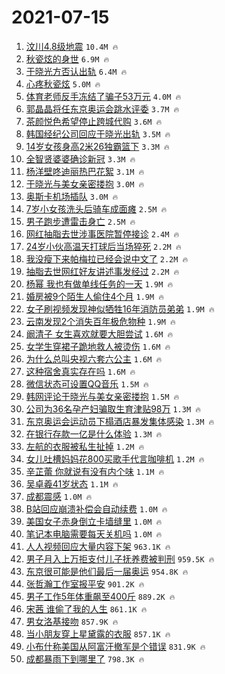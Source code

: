 # 2021-07-15

1. [汶川4.8级地震](https://s.weibo.com/weibo?q=%23%E6%B1%B6%E5%B7%9D4.8%E7%BA%A7%E5%9C%B0%E9%9C%87%23&Refer=top) `10.4M 🔥`
1. [秋瓷炫的身世](https://s.weibo.com/weibo?q=%23%E7%A7%8B%E7%93%B7%E7%82%AB%E7%9A%84%E8%BA%AB%E4%B8%96%23&Refer=top) `6.9M 🔥`
1. [于晓光方否认出轨](https://s.weibo.com/weibo?q=%23%E4%BA%8E%E6%99%93%E5%85%89%E6%96%B9%E5%90%A6%E8%AE%A4%E5%87%BA%E8%BD%A8%23&Refer=top) `6.4M 🔥`
1. [心疼秋瓷炫](https://s.weibo.com/weibo?q=%23%E5%BF%83%E7%96%BC%E7%A7%8B%E7%93%B7%E7%82%AB%23&Refer=top) `5.0M 🔥`
1. [体育老师反手冻结了骗子53万元](https://s.weibo.com/weibo?q=%23%E4%BD%93%E8%82%B2%E8%80%81%E5%B8%88%E5%8F%8D%E6%89%8B%E5%86%BB%E7%BB%93%E4%BA%86%E9%AA%97%E5%AD%9053%E4%B8%87%E5%85%83%23&Refer=top) `4.0M 🔥`
1. [郭晶晶将任东京奥运会跳水评委](https://s.weibo.com/weibo?q=%23%E9%83%AD%E6%99%B6%E6%99%B6%E5%B0%86%E4%BB%BB%E4%B8%9C%E4%BA%AC%E5%A5%A5%E8%BF%90%E4%BC%9A%E8%B7%B3%E6%B0%B4%E8%AF%84%E5%A7%94%23&Refer=top) `3.7M 🔥`
1. [茶颜悦色希望停止跨城代购](https://s.weibo.com/weibo?q=%23%E8%8C%B6%E9%A2%9C%E6%82%A6%E8%89%B2%E5%B8%8C%E6%9C%9B%E5%81%9C%E6%AD%A2%E8%B7%A8%E5%9F%8E%E4%BB%A3%E8%B4%AD%23&Refer=top) `3.6M 🔥`
1. [韩国经纪公司回应于晓光出轨](https://s.weibo.com/weibo?q=%23%E9%9F%A9%E5%9B%BD%E7%BB%8F%E7%BA%AA%E5%85%AC%E5%8F%B8%E5%9B%9E%E5%BA%94%E4%BA%8E%E6%99%93%E5%85%89%E5%87%BA%E8%BD%A8%23&Refer=top) `3.5M 🔥`
1. [14岁女孩身高2米26独霸篮下](https://s.weibo.com/weibo?q=%2314%E5%B2%81%E5%A5%B3%E5%AD%A9%E8%BA%AB%E9%AB%982%E7%B1%B326%E7%8B%AC%E9%9C%B8%E7%AF%AE%E4%B8%8B%23&Refer=top) `3.3M 🔥`
1. [全智贤婆婆确诊新冠](https://s.weibo.com/weibo?q=%23%E5%85%A8%E6%99%BA%E8%B4%A4%E5%A9%86%E5%A9%86%E7%A1%AE%E8%AF%8A%E6%96%B0%E5%86%A0%23&Refer=top) `3.3M 🔥`
1. [杨洋壁咚迪丽热巴花絮](https://s.weibo.com/weibo?q=%23%E6%9D%A8%E6%B4%8B%E5%A3%81%E5%92%9A%E8%BF%AA%E4%B8%BD%E7%83%AD%E5%B7%B4%E8%8A%B1%E7%B5%AE%23&Refer=top) `3.1M 🔥`
1. [于晓光与美女亲密搂抱](https://s.weibo.com/weibo?q=%23%E4%BA%8E%E6%99%93%E5%85%89%E4%B8%8E%E7%BE%8E%E5%A5%B3%E4%BA%B2%E5%AF%86%E6%90%82%E6%8A%B1%23&Refer=top) `3.0M 🔥`
1. [奥斯卡机场插队](https://s.weibo.com/weibo?q=%23%E5%A5%A5%E6%96%AF%E5%8D%A1%E6%9C%BA%E5%9C%BA%E6%8F%92%E9%98%9F%23&Refer=top) `3.0M 🔥`
1. [7岁小女孩洗头后骑车成面瘫](https://s.weibo.com/weibo?q=%237%E5%B2%81%E5%B0%8F%E5%A5%B3%E5%AD%A9%E6%B4%97%E5%A4%B4%E5%90%8E%E9%AA%91%E8%BD%A6%E6%88%90%E9%9D%A2%E7%98%AB%23&Refer=top) `2.5M 🔥`
1. [男子跑步遭雷击身亡](https://s.weibo.com/weibo?q=%23%E7%94%B7%E5%AD%90%E8%B7%91%E6%AD%A5%E9%81%AD%E9%9B%B7%E5%87%BB%E8%BA%AB%E4%BA%A1%23&Refer=top) `2.5M 🔥`
1. [网红抽脂去世涉事医院暂停接诊](https://s.weibo.com/weibo?q=%23%E7%BD%91%E7%BA%A2%E6%8A%BD%E8%84%82%E5%8E%BB%E4%B8%96%E6%B6%89%E4%BA%8B%E5%8C%BB%E9%99%A2%E6%9A%82%E5%81%9C%E6%8E%A5%E8%AF%8A%23&Refer=top) `2.4M 🔥`
1. [24岁小伙高温天打球后当场猝死](https://s.weibo.com/weibo?q=%2324%E5%B2%81%E5%B0%8F%E4%BC%99%E9%AB%98%E6%B8%A9%E5%A4%A9%E6%89%93%E7%90%83%E5%90%8E%E5%BD%93%E5%9C%BA%E7%8C%9D%E6%AD%BB%23&Refer=top) `2.2M 🔥`
1. [我没瘦下来帕梅拉已经会说中文了](https://s.weibo.com/weibo?q=%23%E6%88%91%E6%B2%A1%E7%98%A6%E4%B8%8B%E6%9D%A5%E5%B8%95%E6%A2%85%E6%8B%89%E5%B7%B2%E7%BB%8F%E4%BC%9A%E8%AF%B4%E4%B8%AD%E6%96%87%E4%BA%86%23&Refer=top) `2.2M 🔥`
1. [抽脂去世网红好友讲述事发经过](https://s.weibo.com/weibo?q=%23%E6%8A%BD%E8%84%82%E5%8E%BB%E4%B8%96%E7%BD%91%E7%BA%A2%E5%A5%BD%E5%8F%8B%E8%AE%B2%E8%BF%B0%E4%BA%8B%E5%8F%91%E7%BB%8F%E8%BF%87%23&Refer=top) `2.2M 🔥`
1. [杨幂 我也有做单线任务的一天](https://s.weibo.com/weibo?q=%E6%9D%A8%E5%B9%82%20%E6%88%91%E4%B9%9F%E6%9C%89%E5%81%9A%E5%8D%95%E7%BA%BF%E4%BB%BB%E5%8A%A1%E7%9A%84%E4%B8%80%E5%A4%A9&Refer=top) `1.9M 🔥`
1. [婚房被9个陌生人偷住4个月](https://s.weibo.com/weibo?q=%23%E5%A9%9A%E6%88%BF%E8%A2%AB9%E4%B8%AA%E9%99%8C%E7%94%9F%E4%BA%BA%E5%81%B7%E4%BD%8F4%E4%B8%AA%E6%9C%88%23&Refer=top) `1.9M 🔥`
1. [女子刷视频发现神似牺牲16年消防员弟弟](https://s.weibo.com/weibo?q=%E5%A5%B3%E5%AD%90%E5%88%B7%E8%A7%86%E9%A2%91%E5%8F%91%E7%8E%B0%E7%A5%9E%E4%BC%BC%E7%89%BA%E7%89%B216%E5%B9%B4%E6%B6%88%E9%98%B2%E5%91%98%E5%BC%9F%E5%BC%9F&Refer=top) `1.9M 🔥`
1. [云南发现2个消失百年极危物种](https://s.weibo.com/weibo?q=%23%E4%BA%91%E5%8D%97%E5%8F%91%E7%8E%B02%E4%B8%AA%E6%B6%88%E5%A4%B1%E7%99%BE%E5%B9%B4%E6%9E%81%E5%8D%B1%E7%89%A9%E7%A7%8D%23&Refer=top) `1.9M 🔥`
1. [阚清子 女生喜欢就要大胆尝试](https://s.weibo.com/weibo?q=%E9%98%9A%E6%B8%85%E5%AD%90%20%E5%A5%B3%E7%94%9F%E5%96%9C%E6%AC%A2%E5%B0%B1%E8%A6%81%E5%A4%A7%E8%83%86%E5%B0%9D%E8%AF%95&Refer=top) `1.6M 🔥`
1. [女学生穿裙子跪地救人被烫伤](https://s.weibo.com/weibo?q=%23%E5%A5%B3%E5%AD%A6%E7%94%9F%E7%A9%BF%E8%A3%99%E5%AD%90%E8%B7%AA%E5%9C%B0%E6%95%91%E4%BA%BA%E8%A2%AB%E7%83%AB%E4%BC%A4%23&Refer=top) `1.6M 🔥`
1. [为什么总叫央视六套六公主](https://s.weibo.com/weibo?q=%23%E4%B8%BA%E4%BB%80%E4%B9%88%E6%80%BB%E5%8F%AB%E5%A4%AE%E8%A7%86%E5%85%AD%E5%A5%97%E5%85%AD%E5%85%AC%E4%B8%BB%23&Refer=top) `1.6M 🔥`
1. [这种宿舍真实存在吗](https://s.weibo.com/weibo?q=%23%E8%BF%99%E7%A7%8D%E5%AE%BF%E8%88%8D%E7%9C%9F%E5%AE%9E%E5%AD%98%E5%9C%A8%E5%90%97%23&Refer=top) `1.6M 🔥`
1. [微信状态可设置QQ音乐](https://s.weibo.com/weibo?q=%23%E5%BE%AE%E4%BF%A1%E7%8A%B6%E6%80%81%E5%8F%AF%E8%AE%BE%E7%BD%AEQQ%E9%9F%B3%E4%B9%90%23&Refer=top) `1.5M 🔥`
1. [韩网评论于晓光与美女亲密搂抱](https://s.weibo.com/weibo?q=%23%E9%9F%A9%E7%BD%91%E8%AF%84%E8%AE%BA%E4%BA%8E%E6%99%93%E5%85%89%E4%B8%8E%E7%BE%8E%E5%A5%B3%E4%BA%B2%E5%AF%86%E6%90%82%E6%8A%B1%23&Refer=top) `1.5M 🔥`
1. [公司为36名孕产妇骗取生育津贴98万](https://s.weibo.com/weibo?q=%23%E5%85%AC%E5%8F%B8%E4%B8%BA36%E5%90%8D%E5%AD%95%E4%BA%A7%E5%A6%87%E9%AA%97%E5%8F%96%E7%94%9F%E8%82%B2%E6%B4%A5%E8%B4%B498%E4%B8%87%23&Refer=top) `1.3M 🔥`
1. [东京奥运会运动员下榻酒店暴发集体感染](https://s.weibo.com/weibo?q=%23%E4%B8%9C%E4%BA%AC%E5%A5%A5%E8%BF%90%E4%BC%9A%E8%BF%90%E5%8A%A8%E5%91%98%E4%B8%8B%E6%A6%BB%E9%85%92%E5%BA%97%E6%9A%B4%E5%8F%91%E9%9B%86%E4%BD%93%E6%84%9F%E6%9F%93%23&Refer=top) `1.3M 🔥`
1. [在银行存款一亿是什么体验](https://s.weibo.com/weibo?q=%23%E5%9C%A8%E9%93%B6%E8%A1%8C%E5%AD%98%E6%AC%BE%E4%B8%80%E4%BA%BF%E6%98%AF%E4%BB%80%E4%B9%88%E4%BD%93%E9%AA%8C%23&Refer=top) `1.3M 🔥`
1. [左航的衣服被私生扯掉](https://s.weibo.com/weibo?q=%23%E5%B7%A6%E8%88%AA%E7%9A%84%E8%A1%A3%E6%9C%8D%E8%A2%AB%E7%A7%81%E7%94%9F%E6%89%AF%E6%8E%89%23&Refer=top) `1.2M 🔥`
1. [女儿吐槽妈妈花800买歌手代言咖啡机](https://s.weibo.com/weibo?q=%23%E5%A5%B3%E5%84%BF%E5%90%90%E6%A7%BD%E5%A6%88%E5%A6%88%E8%8A%B1800%E4%B9%B0%E6%AD%8C%E6%89%8B%E4%BB%A3%E8%A8%80%E5%92%96%E5%95%A1%E6%9C%BA%23&Refer=top) `1.2M 🔥`
1. [辛芷蕾 你就说有没有内个味](https://s.weibo.com/weibo?q=%E8%BE%9B%E8%8A%B7%E8%95%BE%20%E4%BD%A0%E5%B0%B1%E8%AF%B4%E6%9C%89%E6%B2%A1%E6%9C%89%E5%86%85%E4%B8%AA%E5%91%B3&Refer=top) `1.1M 🔥`
1. [吴卓羲41岁状态](https://s.weibo.com/weibo?q=%23%E5%90%B4%E5%8D%93%E7%BE%B241%E5%B2%81%E7%8A%B6%E6%80%81%23&Refer=top) `1.1M 🔥`
1. [成都震感](https://s.weibo.com/weibo?q=%E6%88%90%E9%83%BD%E9%9C%87%E6%84%9F&Refer=top) `1.0M 🔥`
1. [B站回应崩溃补偿会自动续费](https://s.weibo.com/weibo?q=%23B%E7%AB%99%E5%9B%9E%E5%BA%94%E5%B4%A9%E6%BA%83%E8%A1%A5%E5%81%BF%E4%BC%9A%E8%87%AA%E5%8A%A8%E7%BB%AD%E8%B4%B9%23&Refer=top) `1.0M 🔥`
1. [美国女子赤身倒立卡墙缝里](https://s.weibo.com/weibo?q=%23%E7%BE%8E%E5%9B%BD%E5%A5%B3%E5%AD%90%E8%B5%A4%E8%BA%AB%E5%80%92%E7%AB%8B%E5%8D%A1%E5%A2%99%E7%BC%9D%E9%87%8C%23&Refer=top) `1.0M 🔥`
1. [笔记本电脑需要每天关机吗](https://s.weibo.com/weibo?q=%23%E7%AC%94%E8%AE%B0%E6%9C%AC%E7%94%B5%E8%84%91%E9%9C%80%E8%A6%81%E6%AF%8F%E5%A4%A9%E5%85%B3%E6%9C%BA%E5%90%97%23&Refer=top) `1.0M 🔥`
1. [人人视频回应大量内容下架](https://s.weibo.com/weibo?q=%23%E4%BA%BA%E4%BA%BA%E8%A7%86%E9%A2%91%E5%9B%9E%E5%BA%94%E5%A4%A7%E9%87%8F%E5%86%85%E5%AE%B9%E4%B8%8B%E6%9E%B6%23&Refer=top) `963.1K 🔥`
1. [男子月入上万拒支付儿子抚养费被判刑](https://s.weibo.com/weibo?q=%23%E7%94%B7%E5%AD%90%E6%9C%88%E5%85%A5%E4%B8%8A%E4%B8%87%E6%8B%92%E6%94%AF%E4%BB%98%E5%84%BF%E5%AD%90%E6%8A%9A%E5%85%BB%E8%B4%B9%E8%A2%AB%E5%88%A4%E5%88%91%23&Refer=top) `959.5K 🔥`
1. [东京很可能是他们最后一届奥运](https://s.weibo.com/weibo?q=%23%E4%B8%9C%E4%BA%AC%E5%BE%88%E5%8F%AF%E8%83%BD%E6%98%AF%E4%BB%96%E4%BB%AC%E6%9C%80%E5%90%8E%E4%B8%80%E5%B1%8A%E5%A5%A5%E8%BF%90%23&Refer=top) `954.8K 🔥`
1. [张哲瀚工作室报平安](https://s.weibo.com/weibo?q=%23%E5%BC%A0%E5%93%B2%E7%80%9A%E5%B7%A5%E4%BD%9C%E5%AE%A4%E6%8A%A5%E5%B9%B3%E5%AE%89%23&Refer=top) `901.2K 🔥`
1. [男子工作5年体重飙至400斤](https://s.weibo.com/weibo?q=%23%E7%94%B7%E5%AD%90%E5%B7%A5%E4%BD%9C5%E5%B9%B4%E4%BD%93%E9%87%8D%E9%A3%99%E8%87%B3400%E6%96%A4%23&Refer=top) `889.2K 🔥`
1. [宋茜 谁偷了我的人生](https://s.weibo.com/weibo?q=%E5%AE%8B%E8%8C%9C%20%E8%B0%81%E5%81%B7%E4%BA%86%E6%88%91%E7%9A%84%E4%BA%BA%E7%94%9F&Refer=top) `861.1K 🔥`
1. [男女洛基接吻](https://s.weibo.com/weibo?q=%23%E7%94%B7%E5%A5%B3%E6%B4%9B%E5%9F%BA%E6%8E%A5%E5%90%BB%23&Refer=top) `857.9K 🔥`
1. [当小朋友穿上星黛露的衣服](https://s.weibo.com/weibo?q=%23%E5%BD%93%E5%B0%8F%E6%9C%8B%E5%8F%8B%E7%A9%BF%E4%B8%8A%E6%98%9F%E9%BB%9B%E9%9C%B2%E7%9A%84%E8%A1%A3%E6%9C%8D%23&Refer=top) `857.1K 🔥`
1. [小布什称美国从阿富汗撤军是个错误](https://s.weibo.com/weibo?q=%23%E5%B0%8F%E5%B8%83%E4%BB%80%E7%A7%B0%E7%BE%8E%E5%9B%BD%E4%BB%8E%E9%98%BF%E5%AF%8C%E6%B1%97%E6%92%A4%E5%86%9B%E6%98%AF%E4%B8%AA%E9%94%99%E8%AF%AF%23&Refer=top) `831.9K 🔥`
1. [成都暴雨下到哪里了](https://s.weibo.com/weibo?q=%23%E6%88%90%E9%83%BD%E6%9A%B4%E9%9B%A8%E4%B8%8B%E5%88%B0%E5%93%AA%E9%87%8C%E4%BA%86%23&Refer=top) `798.3K 🔥`
